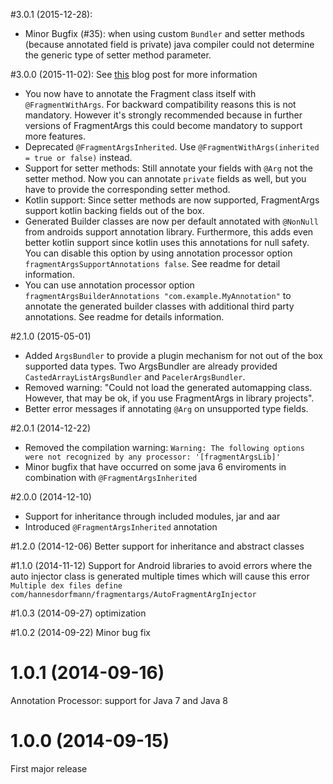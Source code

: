 #3.0.1 (2015-12-28): 
 - Minor Bugfix (#35): when using custom `Bundler` and setter methods (because annotated field is private) java compiler could not determine the generic type of setter method parameter.
 
#3.0.0 (2015-11-02): See [this](http://hannesdorfmann.com/android/fragmentargs3/) blog post for more information
 - You now have to annotate the Fragment class itself with `@FragmentWithArgs`. For backward compatibility reasons this is not mandatory. However it's strongly recommended because in further versions of FragmentArgs this could become mandatory to support more features. 
 - Deprecated `@FragmentArgsInherited`. Use `@FragmentWithArgs(inherited = true or false)` instead.
 - Support for setter methods: Still annotate your fields with `@Arg` not the setter method. Now you can annotate `private` fields as well, but you have to provide the corresponding setter method.
 - Kotlin support: Since setter methods are now supported, FragmentArgs support kotlin backing fields out of the box.
 - Generated Builder classes are now per default annotated with `@NonNull` from androids support annotation library. Furthermore, this adds even better kotlin support since kotlin uses this annotations for null safety. You can disable this option by using annotation processor option `fragmentArgsSupportAnnotations false`. See readme for detail information.
 - You can use annotation processor option `fragmentArgsBuilderAnnotations "com.example.MyAnnotation"` to annotate the generated builder classes with additional third party annotations. See readme for details information.

#2.1.0 (2015-05-01)
 - Added `ArgsBundler` to provide a plugin mechanism for not out of the box supported data types. Two ArgsBundler are already provided `CastedArrayListArgsBundler` and `PacelerArgsBundler`.
 - Removed warning: "Could not load the generated automapping class. However, that may be ok, if you use FragmentArgs in library projects".
 - Better error messages if annotating `@Arg` on unsupported type fields.

#2.0.1 (2014-12-22)
 - Removed the compilation warning: `Warning: The following options were not recognized by any processor: '[fragmentArgsLib]'`
 - Minor bugfix that have occurred on some java 6 enviroments in combination with `@FragmentArgsInherited`

#2.0.0 (2014-12-10)
 - Support for inheritance through included modules, jar and aar
 - Introduced `@FragmentArgsInherited` annotation

#1.2.0 (2014-12-06)
Better support for inheritance and abstract classes

#1.1.0 (2014-11-12)
Support for Android libraries to avoid errors where the auto injector class is generated multiple times which will cause this error
`Multiple dex files define com/hannesdorfmann/fragmentargs/AutoFragmentArgInjector`

#1.0.3 (2014-09-27)
optimization

#1.0.2 (2014-09-22)
Minor bug fix

# 1.0.1 (2014-09-16)
Annotation Processor: support for Java 7 and Java 8


# 1.0.0 (2014-09-15)
First major release